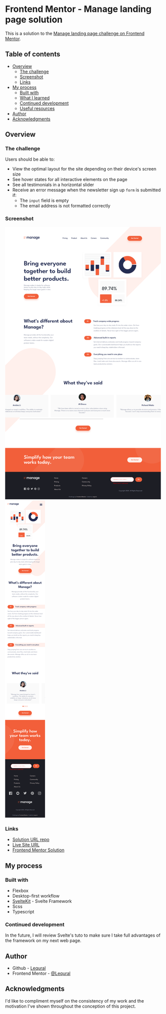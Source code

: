 # Frontend Mentor - Manage landing page solution

This is a solution to the [Manage landing page challenge on Frontend Mentor](https://www.frontendmentor.io/challenges/manage-landing-page-SLXqC6P5).

## Table of contents

- [Overview](#overview)
  - [The challenge](#the-challenge)
  - [Screenshot](#screenshot)
  - [Links](#links)
- [My process](#my-process)
  - [Built with](#built-with)
  - [What I learned](#what-i-learned)
  - [Continued development](#continued-development)
  - [Useful resources](#useful-resources)
- [Author](#author)
- [Acknowledgments](#acknowledgments)

## Overview

### The challenge

Users should be able to:

- View the optimal layout for the site depending on their device's screen size
- See hover states for all interactive elements on the page
- See all testimonials in a horizontal slider
- Receive an error message when the newsletter sign up `form` is submitted if:
  - The `input` field is empty
  - The email address is not formatted correctly

### Screenshot

![desktop view](./screenshots/desktop-design-made.png)
![mobile view](./screenshots/mobile-design-made.png)

### Links

- [Solution URL repo](https://github.com/Lequral/Manage-Landing-Page)
- [Live Site URL](https://lequral.github.io/Manage-Landing-Page/)
- [Frontend Mentor Solution]()

## My process

### Built with

- Flexbox
- Desktop-first workflow
- [SvelteKit](https://kit.svelte.dev/) - Svelte Framework
- Scss
- Typescript

### Continued development

In the future, I will review Svelte's tuto to make sure I take full advantages of the framework on my next web page.

## Author

- Github - [Lequral](https://github.com/Lequral)
- Frontend Mentor - [@Lequral](https://www.frontendmentor.io/profile/Lequral)

## Acknowledgments

I'd like to compliment myself on the consistency of my work and the motivation I've shown throughout the conception of this project.